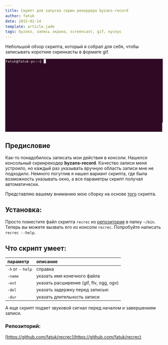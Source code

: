 ```yaml
---
title: Скрипт для запуска скрин рекордера byzans-record
author: fatuk
date: 2015-02-14
template: article.jade
tags: byzanz, запись экрана, screencast, gif, кускус
---
```


Небольшой обзор скрипта, который я собрал для себя, чтобы записывать короткие скринкасты в формате gif.

<span class="more"></span>

<img class="article-pic" src="demo.gif" alt="кускус">

## Предисловие
Как-то понадобилось записать мои действия в консоли.
Нашелся консольный скринрекодер **byzans-record**. Качество записи меня устроило, но каждый раз указывать вручную область записи мне не подходило. Немного погуглив я нашел вариант скрипта, где была возможность указывать окно, а все параметры скрипт получал автоматически.

Представляю вашему вниманию мою сборку на основе [того](https://gist.github.com/lucy/3042755) скрипта.

## Установка:

Просто поместите файл скрипта `recrec` из [репозитория](https://github.com/fatuk/recrec) в папку `~/bin`. Теперь вы можете вызвать его из консоли `recrec`. Попробуйте написать `recrec --help`.

## Что скрипт умеет:

| параметр             | описание                                |
| :------------------- | :------                                 |
| `-h` or `--help`     | справка                                 |
| `-name`              | указать имя конечного файла             |
| `-ext`               | указать расширение (gif, flv, ogg, ogv) |
| `-del`               | указать задержку перед записью          |
| `-dur`               | указать длительность записи             |

А еще скрипт подает звуковой сигнал перед началом и завершением записи.

### Репозиторий:

[https://github.com/fatuk/recrec](https://github.com/fatuk/recrec)
